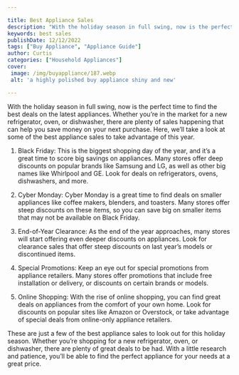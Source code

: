 ```yaml
---

title: Best Appliance Sales
description: "With the holiday season in full swing, now is the perfect time to find the best deals on the latest appliances. Whether you’re in ...see more"
keywords: best sales
publishDate: 12/12/2022
tags: ["Buy Appliance", "Appliance Guide"]
author: Curtis
categories: ["Household Appliances"]
cover: 
 image: /img/buyappliance/187.webp
 alt: 'a highly polished buy appliance shiny and new'

---
```


With the holiday season in full swing, now is the perfect time to find the best deals on the latest appliances. Whether you’re in the market for a new refrigerator, oven, or dishwasher, there are plenty of sales happening that can help you save money on your next purchase. Here, we’ll take a look at some of the best appliance sales to take advantage of this year.

1. Black Friday: This is the biggest shopping day of the year, and it’s a great time to score big savings on appliances. Many stores offer deep discounts on popular brands like Samsung and LG, as well as other big names like Whirlpool and GE. Look for deals on refrigerators, ovens, dishwashers, and more.

2. Cyber Monday: Cyber Monday is a great time to find deals on smaller appliances like coffee makers, blenders, and toasters. Many stores offer steep discounts on these items, so you can save big on smaller items that may not be available on Black Friday.

3. End-of-Year Clearance: As the end of the year approaches, many stores will start offering even deeper discounts on appliances. Look for clearance sales that offer steep discounts on last year’s models or discontinued items.

4. Special Promotions: Keep an eye out for special promotions from appliance retailers. Many stores offer promotions that include free installation or delivery, or discounts on certain brands or models.

5. Online Shopping: With the rise of online shopping, you can find great deals on appliances from the comfort of your own home. Look for discounts on popular sites like Amazon or Overstock, or take advantage of special deals from online-only appliance retailers.

These are just a few of the best appliance sales to look out for this holiday season. Whether you’re shopping for a new refrigerator, oven, or dishwasher, there are plenty of great deals to be had. With a little research and patience, you’ll be able to find the perfect appliance for your needs at a great price.
